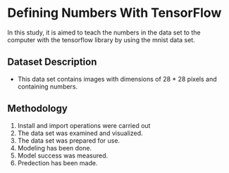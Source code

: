 # Defining Numbers With TensorFlow
In this study, it is aimed to teach the numbers in the data set to the computer with the tensorflow library by using the mnist data set.

## Dataset Description
- This data set contains images with dimensions of 28 * 28 pixels and containing numbers.

## Methodology
1. Install and import operations were carried out
2. The data set was examined and visualized.
3. The data set was prepared for use.
4. Modeling has been done.
5. Model success was measured.
6. Predection has been made.
